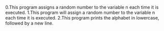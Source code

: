 0.This program assigns a random number to the variable n each time it is executed.
1.This program will assign a random number to the variable n each time it is executed.
2.This program prints the alphabet in lowercase, followed by a new line. 
